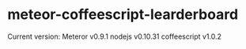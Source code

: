 meteor-coffeescript-learderboard
================================


Current version:
    Meteror v0.9.1
    nodejs v0.10.31
    coffeescript v1.0.2
